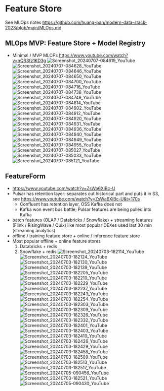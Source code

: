 # Feature Store

See MLOps notes https://github.com/huang-pan/modern-data-stack-2023/blob/main/MLOps.md

## MLOps MVP: Feature Store + Model Registry
- Minimal / MVP MLOPs https://www.youtube.com/watch?v=nQR3fz1KD3g
![Screenshot_20240707-084619_YouTube](https://github.com/huang-pan/modern-data-stack-2023/assets/10567714/4e10bfd1-a979-49b5-8efa-f8d75f6829bb)
![Screenshot_20240707-084628_YouTube](https://github.com/huang-pan/modern-data-stack-2023/assets/10567714/03d18282-9047-4748-899a-00b227a67ad2)
![Screenshot_20240707-084646_YouTube](https://github.com/huang-pan/modern-data-stack-2023/assets/10567714/0f469c04-cea1-4095-8c9a-90cc0834a48d)
![Screenshot_20240707-084650_YouTube](https://github.com/huang-pan/modern-data-stack-2023/assets/10567714/a73816dd-8d23-4d2f-9e8d-c8ea0b870fc0)
![Screenshot_20240707-084700_YouTube](https://github.com/huang-pan/modern-data-stack-2023/assets/10567714/5a9b2dc4-4e86-4f22-b4df-e9be3efc2cc2)
![Screenshot_20240707-084716_YouTube](https://github.com/huang-pan/modern-data-stack-2023/assets/10567714/cfd541cf-96c3-47dd-ab41-4d191d230753)
![Screenshot_20240707-084738_YouTube](https://github.com/huang-pan/modern-data-stack-2023/assets/10567714/9bb1ba2c-318c-4095-8466-68dd1dc20aa8)
![Screenshot_20240707-084749_YouTube](https://github.com/huang-pan/modern-data-stack-2023/assets/10567714/83df0400-a9e2-4d1b-b658-febd6600e5a2)
![Screenshot_20240707-084814_YouTube](https://github.com/huang-pan/modern-data-stack-2023/assets/10567714/77894788-6689-44e2-af9f-5cbba51dc0ee)
![Screenshot_20240707-084902_YouTube](https://github.com/huang-pan/modern-data-stack-2023/assets/10567714/413141c2-d985-45c0-b738-87514712d192)
![Screenshot_20240707-084912_YouTube](https://github.com/huang-pan/modern-data-stack-2023/assets/10567714/cc9cd045-0e79-41e0-adc7-f3db6e2bdffd)
![Screenshot_20240707-084920_YouTube](https://github.com/huang-pan/modern-data-stack-2023/assets/10567714/47adfb54-7a41-4069-af38-18906d6ed891)
![Screenshot_20240707-084931_YouTube](https://github.com/huang-pan/modern-data-stack-2023/assets/10567714/2588cc5a-1536-4fa4-949e-0ff71ab87434)
![Screenshot_20240707-084936_YouTube](https://github.com/huang-pan/modern-data-stack-2023/assets/10567714/8bed6a9a-c817-4a0c-bca2-9b8abe41ba51)
![Screenshot_20240707-084940_YouTube](https://github.com/huang-pan/modern-data-stack-2023/assets/10567714/463b0af1-d5e9-45f3-afe1-e55c5316f36b)
![Screenshot_20240707-084949_YouTube](https://github.com/huang-pan/modern-data-stack-2023/assets/10567714/71c71ebe-1b4f-4dc7-938a-2df239733194)
![Screenshot_20240707-084955_YouTube](https://github.com/huang-pan/modern-data-stack-2023/assets/10567714/faacaeb3-28d4-4f93-83a0-db75e9f735a2)
![Screenshot_20240707-085027_YouTube](https://github.com/huang-pan/modern-data-stack-2023/assets/10567714/e16861b3-5af1-4559-9740-8b18ecf0c224)
![Screenshot_20240707-085033_YouTube](https://github.com/huang-pan/modern-data-stack-2023/assets/10567714/9d0a0546-bf83-46ef-8b97-7753a6d2da09)
![Screenshot_20240707-085121_YouTube](https://github.com/huang-pan/modern-data-stack-2023/assets/10567714/e5018d30-d844-4f11-b5a9-4a39e17aa66e)

## FeatureForm
- https://www.youtube.com/watch?v=ZsWa6XiBc-U
- Pulsar has retention layer: separates out historical part and puts it in S3, see https://www.youtube.com/watch?v=ZsWa6XiBc-U&t=170s
  - Confluent has retention layer, OSS Kafka does not
  - Kafka won event bus battle; Pulsar features are being pulled into Kafka
- batch features (OLAP / Databricks / Snowflake) + streaming features (Flink / RisingWave / Quix) like most popular DEXes used last 30 min (streaming analytics)
- offline / training feature store + online / inference feature store
- Most popular offline + online feature stores
  1. Databricks + redis
  2. Snowflake + redis
![Screenshot_20240703-182114_YouTube](https://github.com/huang-pan/modern-data-stack-2023/assets/10567714/401c639c-034f-4cc0-9085-6ec29fa1eb1a)
![Screenshot_20240703-182124_YouTube](https://github.com/huang-pan/modern-data-stack-2023/assets/10567714/cef513a3-36cc-460b-808d-3bf2d569083a)
![Screenshot_20240703-182130_YouTube](https://github.com/huang-pan/modern-data-stack-2023/assets/10567714/f1b04f1b-b176-46ce-ab71-9010c746c771)
![Screenshot_20240703-182139_YouTube](https://github.com/huang-pan/modern-data-stack-2023/assets/10567714/8a27c4a0-a63e-451d-936b-1b6be42fceac)
![Screenshot_20240703-182205_YouTube](https://github.com/huang-pan/modern-data-stack-2023/assets/10567714/de6850e9-3beb-4be1-a996-c35d0edca72a)
![Screenshot_20240703-182210_YouTube](https://github.com/huang-pan/modern-data-stack-2023/assets/10567714/5f5582de-61c7-4661-8823-0018240dbeda)
![Screenshot_20240703-182229_YouTube](https://github.com/huang-pan/modern-data-stack-2023/assets/10567714/b6a6bd33-478e-46f6-a5f1-339789817029)
![Screenshot_20240703-182237_YouTube](https://github.com/huang-pan/modern-data-stack-2023/assets/10567714/fca146ae-8e78-4a4d-bc80-4ef053126525)
![Screenshot_20240703-182243_YouTube](https://github.com/huang-pan/modern-data-stack-2023/assets/10567714/66cdc4f4-781e-435e-a328-a938e0db75ec)
![Screenshot_20240703-182254_YouTube](https://github.com/huang-pan/modern-data-stack-2023/assets/10567714/7a9acf89-94dc-4b3e-a0d3-f6f2b1d10a23)
![Screenshot_20240703-182303_YouTube](https://github.com/huang-pan/modern-data-stack-2023/assets/10567714/b527b1ab-5d39-4f9e-ad2f-e351c481b721)
![Screenshot_20240703-182309_YouTube](https://github.com/huang-pan/modern-data-stack-2023/assets/10567714/478fb190-bf81-46a2-8ccc-820fd40415f5)
![Screenshot_20240703-182326_YouTube](https://github.com/huang-pan/modern-data-stack-2023/assets/10567714/3da95fd7-e7b9-406c-821b-654fb78f4385)
![Screenshot_20240703-182332_YouTube](https://github.com/huang-pan/modern-data-stack-2023/assets/10567714/c8d2e88e-0776-4e3f-a88c-65c55df464f1)
![Screenshot_20240703-182401_YouTube](https://github.com/huang-pan/modern-data-stack-2023/assets/10567714/9271d6c2-2eb7-4360-a9e2-54ad6982e0bc)
![Screenshot_20240703-182403_YouTube](https://github.com/huang-pan/modern-data-stack-2023/assets/10567714/bd109228-ae75-4e6a-9b76-574670374511)
![Screenshot_20240703-182410_YouTube](https://github.com/huang-pan/modern-data-stack-2023/assets/10567714/731283c7-19c9-4496-bb3b-dc22c0c1447c)
![Screenshot_20240703-182426_YouTube](https://github.com/huang-pan/modern-data-stack-2023/assets/10567714/86144577-83ff-4f53-9e23-48bf1f6e4030)
![Screenshot_20240703-182429_YouTube](https://github.com/huang-pan/modern-data-stack-2023/assets/10567714/cd292f13-16c8-4439-837c-1c50f05214f4)
![Screenshot_20240703-182458_YouTube](https://github.com/huang-pan/modern-data-stack-2023/assets/10567714/8dca24e7-c156-464e-83aa-9944bf4d2777)
![Screenshot_20240703-182509_YouTube](https://github.com/huang-pan/modern-data-stack-2023/assets/10567714/148a3ee0-9297-485d-a264-33fccb9e45ea)
![Screenshot_20240703-182513_YouTube](https://github.com/huang-pan/modern-data-stack-2023/assets/10567714/a7685566-0a52-4684-991e-ec2a55597b48)
![Screenshot_20240703-182517_YouTube](https://github.com/huang-pan/modern-data-stack-2023/assets/10567714/afe71e93-104a-4cdb-927f-b5ad3bb7bdca)
![Screenshot_20240705-090456_YouTube](https://github.com/huang-pan/modern-data-stack-2023/assets/10567714/f38a89bd-b8ed-4e12-94ea-d0ebff66c7fb)
![Screenshot_20240703-182521_YouTube](https://github.com/huang-pan/modern-data-stack-2023/assets/10567714/6dd7e4a5-b143-48ce-8301-a6fdcbd3f6ed)
![Screenshot_20240705-090430_YouTube](https://github.com/huang-pan/modern-data-stack-2023/assets/10567714/6349a469-4e13-47d6-9677-b0b904a5d33d)
